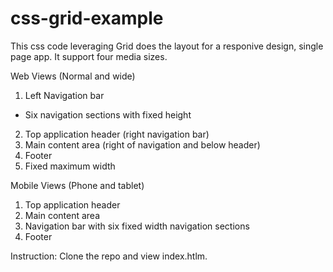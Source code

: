 # css-grid-example

This css code leveraging Grid does the layout for a responive design, single page app.
It support four media sizes.

Web Views (Normal and wide)
1. Left Navigation bar
* Six navigation sections with fixed height
2. Top application header (right navigation bar)
3. Main content area (right of navigation and below header)
4. Footer
5. Fixed maximum width

Mobile Views (Phone and tablet)
1. Top application header
2. Main content area 
3. Navigation bar with six fixed width navigation sections
4. Footer

Instruction:
Clone the repo and view index.htlm.
